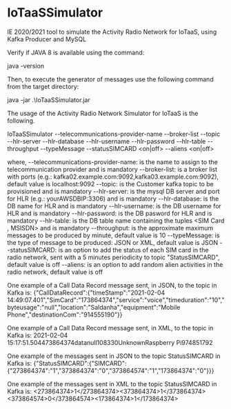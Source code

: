 # IoTaaSSimulator
IE 2020/2021 tool to simulate the Activity Radio Network for IoTaaS, using Kafka Producer and MySQL

Verify if JAVA 8 is available using the command: 

java -version

Then, to execute the generator of messages use the following command from the target directory:

java -jar .\IoTaaSSimulator.jar

The usage of the Activity Radio Network Simulator for IoTaaS is the following.

IoTaaSSimulator --telecommunications-provider-name <name> --broker-list <brokers> --topic <topic> --hlr-server <server> --hlr-database <database> --hlr-username <username> --hlr-password <password> --hlr-table <table> --throughput <value> --typeMessage <value> --statusSIMCARD <on|off> --aliens <on|off>

where,
--telecommunications-provider-name: is the name to assign to the telecommunication provider and is mandatory
--broker-list: is a broker list with ports (e.g.: kafka02.example.com:9092,kafka03.example.com:9092), default value is localhost:9092
--topic: is the Customer kafka topic to be provisioned and is mandatory
--hlr-server: is the mysql DB server and port for HLR (e.g.: yourAWSDBIP:3306) and is mandatory
--hlr-database: is the DB name for HLR and is mandatory
--hlr-username: is the DB username for HLR and is mandatory
--hlr-password: is the DB pasword for HLR and is mandatory
--hlr-table: is the DB table name containing the tuples <SIM Card , MSISDN> and is mandatory
--throughput: is the approximate maximum messages to be produced by minute, default value is 10
--typeMessage: is the type of message to be produced: JSON or XML, default value is JSON
--statusSIMCARD: is an option to add the status of each SIM card in the radio network, sent with a 5 minutes periodicity to topic "StatusSIMCARD", default value is off
--aliens: is an option to add random alien activities in the radio network, default value is off



One example of a Call Data Record message sent, in JSON, to the topic in Kafka is:
{"CallDataRecord":{"timeStamp":"2021-02-04 14:49:07.401","SimCard":"173864374","service":"voice","timeduration":"10","byteusage":"null","location":"Saldanha","equipment":"Mobile Phone","destinationCom":"914555190"}}

One example of a Call Data Record message sent, in XML, to the topic in Kafka is:
<CallDataRecord><timeStamp>2021-02-04 15:17:51.504</timeStamp><SimCard>473864374</SimCard><service>data</service><timeduration>null</timeduration><byteusage>108330</byteusage><location>Unknown</location><equipment>Raspberry Pi</equipment><destinationCom>974851792</destinationCom></CallDataRecord>

One example of the messages sent in JSON to the topic StatusSIMCARD in Kafka is:
{"StatusSIMCARD":{"SIMCARD":{"273864374":"1","373864374":"0","373864574":"1","173864374":"0"}}}

One example of the messages sent in XML to the topic StatusSIMCARD in Kafka is:
<StatusSIMCARD><SIMCARD><273864374>1</273864374><373864374>1</373864374><373864574>0</373864574><173864374>1</173864374></SIMCARD></StatusSIMCARD>
